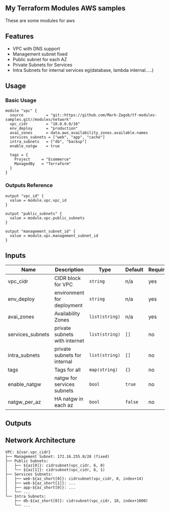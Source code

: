 ## My Terraform Modules AWS samples

These are some modules for aws 

## Features
- VPC with DNS support
- Management subnet fixed
- Public subnet for each AZ
- Private Subnets for Services
- Intra Subnets for internal services eg(database, lambda internal.....)

## Usage

### Basic Usage
```hcl
module "vpc" {
  source          = "git::https://github.com/Mark-Zagob/tf-modules-samples.git//modules/network"
  vpc_cidr        = "10.0.0.0/16"
  env_deploy      = "production"
  avai_zones      = data.aws_availability_zones.available.names
  services_subnets = ["web", "app", "cache"]
  intra_subnets   = ["db", "backup"]
  enable_natgw    = true
  
  tags = {
    Project     = "Ecommerce"
    ManagedBy   = "Terraform"
  }
}
```

### Outputs Reference
```hcl
output "vpc_id" {
  value = module.vpc.vpc_id
}

output "public_subnets" {
  value = module.vpc.public_subnets
}

output "management_subnet_id" {
  value = module.vpc.management_subnet_id
}
```

## Inputs

| Name             | Description                  | Type           | Default | Required |
|------------------|------------------------------|----------------|---------|----------|
| vpc_cidr         | CIDR block for VPC           | `string`       | n/a     | yes |
| env_deploy       | environment for deployment   | `string`       | n/a     | yes |
| avai_zones       | Availability Zones           | `list(string)` | n/a     | yes |
| services_subnets | private subnets with internet| `list(string)` | `[]`    | no |
| intra_subnets    | private subnets for internal | `list(string)` | `[]`    | no |
| tags             | Tags for all                 | `map(string)`  | `{}`    | no |
| enable_natgw     | natgw for services subnets   | `bool       `  | `true`  | no |
| natgw_per_az     | HA natgw in each az          | `bool`         | `false` | no |


## Outputs


## Network Architecture
```
VPC: ${var.vpc_cidr}
├── Management Subnet: 172.16.255.0/28 (fixed)
├── Public Subnets:
│   ├── ${az[0]}: cidrsubnet(vpc_cidr, 6, 0)
│   └── ${az[1]}: cidrsubnet(vpc_cidr, 6, 1)
├── Services Subnets:
│   ├── web-${az_short[0]}: cidrsubnet(vpc_cidr, 8, index+14)
│   ├── web-${az_short[1]}: ...
│   ├── app-${az_short[0]}: ...
│   └── ...
└── Intra Subnets:
    ├── db-${az_short[0]}: cidrsubnet(vpc_cidr, 10, index+1000)
    └── ...
```